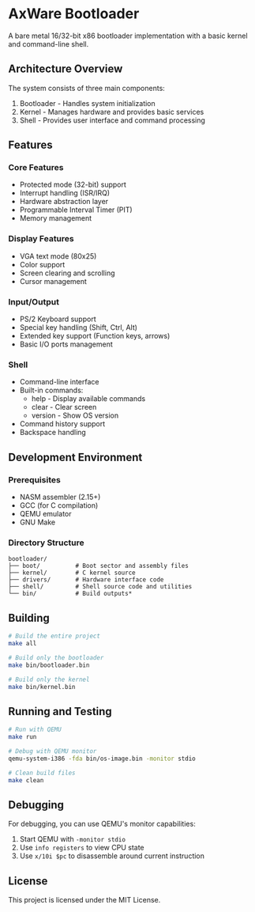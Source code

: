 # AxWare Bootloader

A bare metal 16/32-bit x86 bootloader implementation with a basic kernel and command-line shell.

## Architecture Overview

The system consists of three main components:
1. Bootloader - Handles system initialization
2. Kernel - Manages hardware and provides basic services 
3. Shell - Provides user interface and command processing

## Features

### Core Features
- Protected mode (32-bit) support
- Interrupt handling (ISR/IRQ)
- Hardware abstraction layer
- Programmable Interval Timer (PIT)
- Memory management

### Display Features
- VGA text mode (80x25)
- Color support
- Screen clearing and scrolling
- Cursor management

### Input/Output
- PS/2 Keyboard support
- Special key handling (Shift, Ctrl, Alt)
- Extended key support (Function keys, arrows)
- Basic I/O ports management

### Shell
- Command-line interface
- Built-in commands:
  - help - Display available commands
  - clear - Clear screen
  - version - Show OS version
- Command history support
- Backspace handling

## Development Environment

### Prerequisites
- NASM assembler (2.15+)
- GCC (for C compilation)
- QEMU emulator
- GNU Make

### Directory Structure
```
bootloader/
├── boot/          # Boot sector and assembly files
├── kernel/        # C kernel source
├── drivers/       # Hardware interface code
├── shell/         # Shell source code and utilities
└── bin/           # Build outputs*
```

## Building

```sh
# Build the entire project
make all

# Build only the bootloader
make bin/bootloader.bin

# Build only the kernel
make bin/kernel.bin
```

## Running and Testing

```sh
# Run with QEMU
make run

# Debug with QEMU monitor
qemu-system-i386 -fda bin/os-image.bin -monitor stdio

# Clean build files
make clean
```

## Debugging

For debugging, you can use QEMU's monitor capabilities:
1. Start QEMU with `-monitor stdio`
2. Use `info registers` to view CPU state
3. Use `x/10i $pc` to disassemble around current instruction

## License

This project is licensed under the MIT License.
